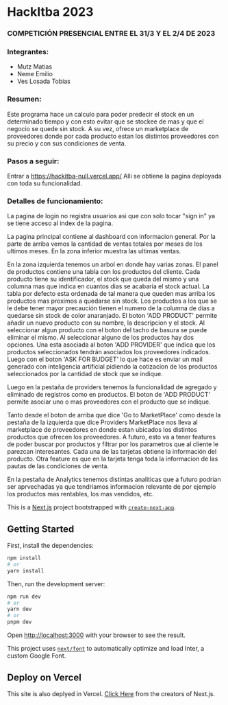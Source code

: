 # HackItba 2023

### COMPETICIÓN PRESENCIAL ENTRE EL 31/3 Y EL 2/4 DE 2023

### Integrantes:
* Mutz Matias
* Neme Emilio
* Ves Losada Tobias

### **Resumen**:

Este programa hace un calculo para poder predecir el stock en un determinado tiempo y con esto evitar que se stockee de mas y que el negocio se quede sin stock. A su vez, ofrece un marketplace de proveedores donde por cada producto estan los distintos proveedores con su precio y con sus condiciones de venta.

### **Pasos a seguir**:

Entrar a https://hackitba-null.vercel.app/
Alli se obtiene la pagina deployada con toda su funcionalidad.

### **Detalles de funcionamiento**:

La pagina de login no registra usuarios asi que con solo tocar "sign in" ya se tiene acceso al index de la pagina.

La pagina principal contiene al dashboard con informacion general. Por la parte de arriba vemos la cantidad de ventas totales por meses de los ultimos meses. En la zona inferior muestra las ultimas ventas.

En la zona izquierda tenemos un arbol en donde hay varias zonas. El panel de productos contiene una tabla con los productos del cliente. Cada producto tiene su identificador, el stock que queda del mismo y una columna mas que indica en cuantos dias se acabaria el stock actual. La tabla por defecto esta ordenada de tal manera que queden mas arriba los productos mas proximos a quedarse sin stock. Los productos a los que se le debe tener mayor precaución tienen el numero de la columna de dias a quedarse sin stock de color anaranjado.
El boton 'ADD PRODUCT' permite añadir un nuevo producto con su nombre, la descripcion y el stock. Al seleccionar algun producto con el boton del tacho de basura se puede eliminar el mismo.
Al seleccionar alguno de los productos hay dos opciones. Una esta asociada al boton 'ADD PROVIDER' que indica que los productos seleccionados tendrán asociados los proveedores indicados. Luego con el boton 'ASK FOR BUDGET' lo que hace es enviar un mail generado con inteligencia artificial pidiendo la cotizacion de los productos seleccionados por la cantidad de stock que se indique.

Luego en la pestaña de providers tenemos la funcionalidad de agregado y eliminado de registros como en productos. El boton de 'ADD PRODUCT' permite asociar uno o mas proveedores con el producto que se indique.

Tanto desde el boton de arriba que dice 'Go to MarketPlace' como desde la pestaña de la izquierda que dice Providers MarketPlace nos lleva al marketplace de proveedores en donde estan ubicados los distintos productos que ofrecen los proveedores. A futuro, esto va a tener features de poder buscar por productos y filtrar por los parametros que al cliente le parezcan interesantes. Cada una de las tarjetas obtiene la información del producto. Otra feature es que en la tarjeta tenga toda la informacion de las pautas de las condiciones de venta. 

En la pestaña de Analytics tenemos distintas analiticas que a futuro podrian ser aprvechadas ya que tendriamos informacion relevante de por ejemplo los productos mas rentables, los mas vendidos, etc.
       



This is a [Next.js](https://nextjs.org/) project bootstrapped with [`create-next-app`](https://github.com/vercel/next.js/tree/canary/packages/create-next-app).

## Getting Started

First, install the dependencies:

```bash
npm install
# or
yarn install
```

Then, run the development server:

```bash
npm run dev
# or
yarn dev
# or
pnpm dev
```

Open [http://localhost:3000](http://localhost:3000) with your browser to see the result.

This project uses [`next/font`](https://nextjs.org/docs/basic-features/font-optimization) to automatically optimize and load Inter, a custom Google Font.

## Deploy on Vercel

This site is also deplyed in Vercel. [Click Here](https://vercel.com/new?utm_medium=default-template&filter=next.js&utm_source=create-next-app&utm_campaign=create-next-app-readme) from the creators of Next.js.
